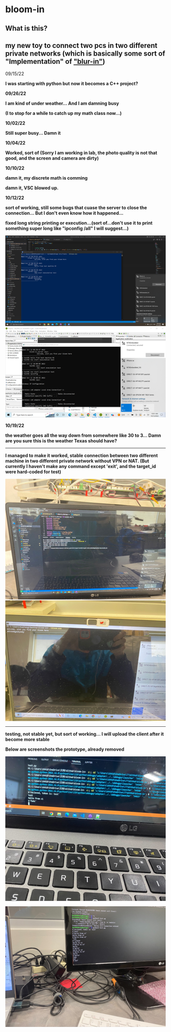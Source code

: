 # bloom-in

## What is this?

my new toy to connect two pcs in two different private networks (which is basically some sort of "Implementation" of ["blur-in"](https://github.com/DAF201/blur-in))
---

09/15/22

<b>I was starting with python but now it becomes a C++ project?<b>

09/26/22

<b>I am kind of under weather... And I am damning busy

(I to stop for a while to catch up my math class now...)

10/02/22
  
Still super busy... Damn it  

10/04/22

Worked, sort of (Sorry I am working in lab, the photo quality is not that good, and the screen and camera are dirty)
  
10/10/22

damn it, my discrete math is comming

damn it, VSC blowed up.

10/12/22

sort of working, still some bugs that cuase the server to close the connection... But I don't even know how it happened...
  
fixed long string printing or execution...(sort of...don't use it to print something super long like "ipconfig /all" I will suggest...)
  
![](https://github.com/DAF201/bloom-in/blob/main/images/test01.png)
![](https://github.com/DAF201/bloom-in/blob/main/images/test02.png)

10/19/22

the weather goes all the way down from somewhere like 30 to 3... Damn are you sure this is the weather Texas should have?

---
  
I managed to make it worked, stable connection between two different machine in two different private network without VPN or NAT. (But currently I haven't make any command except 'exit', and the target_id were hard-coded for test)
  
![](https://github.com/DAF201/bloom-in/blob/main/images/A76B9DE1-EC91-4E55-B9A0-CB426166582D.jpg)
![](https://github.com/DAF201/bloom-in/blob/main/images/B4EA362E-45F4-4F80-BF2A-D5812E548FE8.jpg)
  
---

testing, not stable yet, but sort of working... I will upload the client after it become more stable

Below are screenshots the prototype, already removed

![](https://github.com/DAF201/bloom-in/blob/main/images/00EA7351-CAC0-4091-9B6F-6C1F4640A0AB.jpg)

![](https://github.com/DAF201/bloom-in/blob/main/images/1CED67C3-25CB-451D-854A-417D529C4D11.jpg)

